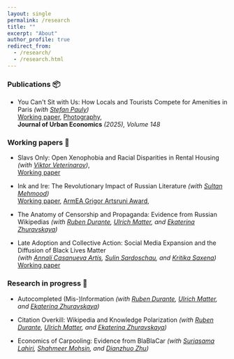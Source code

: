 ```yaml
---
layout: single
permalink: /research
title: ""
excerpt: "About"
author_profile: true
redirect_from:
  - /research/
  - /research.html
---
```


### Publications 📦

- You Can't Sit with Us: How Locals and Tourists Compete for Amenities in Paris _(with [Stefan Pauly](https://stefanpauly.net/))_  
  [Working paper](https://papers.ssrn.com/sol3/papers.cfm?abstract_id=4585524), [Photography](https://vladimir-avetian.github.io/tower.jpg),   
  **Journal of Urban Economics** *(2025), Volume 148*
  
### Working papers 📓

- Slavs Only: Open Xenophobia and Racial Disparities in Rental Housing _(with [Viktor Veterinarov](https://viktorveterinarov.github.io/))_,                              
  [Working paper](https://vladimir-avetian.github.io/pdfs/Slavs.pdf)
  
- Ink and Ire: The Revolutionary Impact of Russian Literature  _(with [Sultan Mehmood](https://sites.google.com/view/sultan-mehmood/home))_   
  [Working paper](https://drive.google.com/file/d/1ctlF_KBhzSLXid6SCJXKI5cKHJq3oVHr/view),
  [ArmEA Grigor Artsruni Award](https://aea.am/grigor-artsruni-award/),         
  
- The Anatomy of Censorship and Propaganda: Evidence from Russian Wikipedias _(with [Ruben Durante](https://www.rubendurante.net/), [Ulrich Matter](https://umatter.github.io/), and [Ekaterina Zhuravskaya](https://www.parisschoolofeconomics.com/zhuravskaya-ekaterina/))_

- Late Adoption and Collective Action: Social Media Expansion and the Diffusion of Black Lives Matter  
  _(with [Annalí Casanueva Artís](https://www.parisschoolofeconomics.eu/fr/casanueva-artis-annali-mireia/), [Sulin Sardoschau](https://sites.google.com/view/sulinsardoschau/home), and [Kritika Saxena](https://www.kritikasaxena.com/))_  
  [Working paper](https://vladimir-avetian.github.io/pdfs/BLM.pdf)      


### Research in progress 📝 

  - Autocompleted (Mis-)Information _(with [Ruben Durante](https://www.rubendurante.net/), [Ulrich Matter](https://umatter.github.io/), and [Ekaterina Zhuravskaya](https://www.parisschoolofeconomics.com/zhuravskaya-ekaterina/))_

  - Citation Overkill: Wikipedia and Knowledge Polarization _(with [Ruben Durante](https://www.rubendurante.net/), [Ulrich Matter](https://umatter.github.io/), and [Ekaterina Zhuravskaya](https://www.parisschoolofeconomics.com/zhuravskaya-ekaterina/))_

  - Economics of Carpooling: Evidence from BlaBlaCar _(with [Surjasama Lahiri](https://www.surjasamalahiri.com/), [Shahmeer Mohsin](https://chairgovreg.fondation-dauphine.fr/en/shahmeer-mohsin), and [Dianzhuo Zhu](https://sites.google.com/view/dianzhuozhu/home?authuser=0))_
